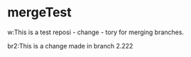 # mergeTest

w:This is a test reposi - change - tory for merging branches.

br2:This is a change made in branch 2.222